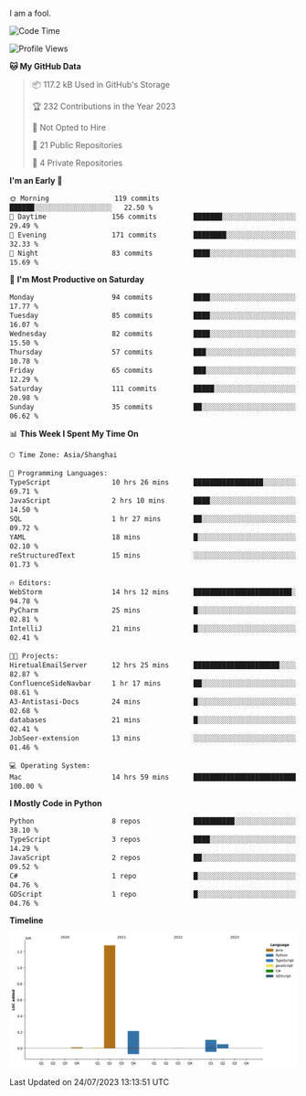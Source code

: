 I am a fool.

<!--START_SECTION:waka-->
![Code Time](http://img.shields.io/badge/Code%20Time-561%20hrs%209%20mins-blue)

![Profile Views](http://img.shields.io/badge/Profile%20Views-0-blue)

**🐱 My GitHub Data** 

> 📦 117.2 kB Used in GitHub's Storage 
 > 
> 🏆 232 Contributions in the Year 2023
 > 
> 🚫 Not Opted to Hire
 > 
> 📜 21 Public Repositories 
 > 
> 🔑 4 Private Repositories 
 > 
**I'm an Early 🐤** 

```text
🌞 Morning                119 commits         ██████░░░░░░░░░░░░░░░░░░░   22.50 % 
🌆 Daytime                156 commits         ███████░░░░░░░░░░░░░░░░░░   29.49 % 
🌃 Evening                171 commits         ████████░░░░░░░░░░░░░░░░░   32.33 % 
🌙 Night                  83 commits          ████░░░░░░░░░░░░░░░░░░░░░   15.69 % 
```
📅 **I'm Most Productive on Saturday** 

```text
Monday                   94 commits          ████░░░░░░░░░░░░░░░░░░░░░   17.77 % 
Tuesday                  85 commits          ████░░░░░░░░░░░░░░░░░░░░░   16.07 % 
Wednesday                82 commits          ████░░░░░░░░░░░░░░░░░░░░░   15.50 % 
Thursday                 57 commits          ███░░░░░░░░░░░░░░░░░░░░░░   10.78 % 
Friday                   65 commits          ███░░░░░░░░░░░░░░░░░░░░░░   12.29 % 
Saturday                 111 commits         █████░░░░░░░░░░░░░░░░░░░░   20.98 % 
Sunday                   35 commits          ██░░░░░░░░░░░░░░░░░░░░░░░   06.62 % 
```


📊 **This Week I Spent My Time On** 

```text
🕑︎ Time Zone: Asia/Shanghai

💬 Programming Languages: 
TypeScript               10 hrs 26 mins      █████████████████░░░░░░░░   69.71 % 
JavaScript               2 hrs 10 mins       ████░░░░░░░░░░░░░░░░░░░░░   14.50 % 
SQL                      1 hr 27 mins        ██░░░░░░░░░░░░░░░░░░░░░░░   09.72 % 
YAML                     18 mins             █░░░░░░░░░░░░░░░░░░░░░░░░   02.10 % 
reStructuredText         15 mins             ░░░░░░░░░░░░░░░░░░░░░░░░░   01.73 % 

🔥 Editors: 
WebStorm                 14 hrs 12 mins      ████████████████████████░   94.78 % 
PyCharm                  25 mins             █░░░░░░░░░░░░░░░░░░░░░░░░   02.81 % 
IntelliJ                 21 mins             █░░░░░░░░░░░░░░░░░░░░░░░░   02.41 % 

🐱‍💻 Projects: 
HiretualEmailServer      12 hrs 25 mins      █████████████████████░░░░   82.87 % 
ConfluenceSideNavbar     1 hr 17 mins        ██░░░░░░░░░░░░░░░░░░░░░░░   08.61 % 
A3-Antistasi-Docs        24 mins             █░░░░░░░░░░░░░░░░░░░░░░░░   02.68 % 
databases                21 mins             █░░░░░░░░░░░░░░░░░░░░░░░░   02.41 % 
JobSeer-extension        13 mins             ░░░░░░░░░░░░░░░░░░░░░░░░░   01.46 % 

💻 Operating System: 
Mac                      14 hrs 59 mins      █████████████████████████   100.00 % 
```

**I Mostly Code in Python** 

```text
Python                   8 repos             ██████████░░░░░░░░░░░░░░░   38.10 % 
TypeScript               3 repos             ████░░░░░░░░░░░░░░░░░░░░░   14.29 % 
JavaScript               2 repos             ██░░░░░░░░░░░░░░░░░░░░░░░   09.52 % 
C#                       1 repo              █░░░░░░░░░░░░░░░░░░░░░░░░   04.76 % 
GDScript                 1 repo              █░░░░░░░░░░░░░░░░░░░░░░░░   04.76 % 
```



**Timeline**

![Lines of Code chart](https://raw.githubusercontent.com/VeejaLiu/VeejaLiu/master/assets/bar_graph.png)


 Last Updated on 24/07/2023 13:13:51 UTC
<!--END_SECTION:waka-->

